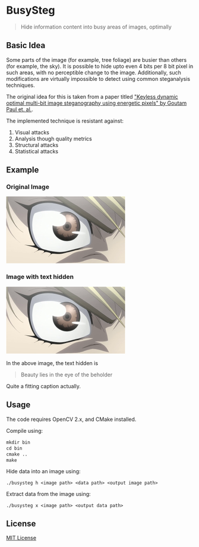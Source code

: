 # BusySteg

> Hide information content into busy areas of images, optimally

## Basic Idea

Some parts of the image (for example, tree foliage) are busier than
others (for example, the sky). It is possible to hide upto even 4 bits
per 8 bit pixel in such areas, with no perceptible change to the
image. Additionally, such modifications are virtually impossible to
detect using common steganalysis techniques.

The original idea for this is taken from a paper
titled ["Keyless dynamic optimal multi-bit image steganography using
energetic pixels" by Goutam Paul et. al.](https://link.springer.com/article/10.1007/s11042-016-3319-0).

The implemented technique is resistant against:

1. Visual attacks
2. Analysis though quality metrics
3. Structural attacks
4. Statistical attacks

## Example

### Original Image

![original image](pics/orig.png)

### Image with text hidden

![Encoded image](pics/encoded.png)

In the above image, the text hidden is

> Beauty lies in the eye of the beholder

Quite a fitting caption actually.

## Usage

The code requires OpenCV 2.x, and CMake installed.

Compile using:

```
mkdir bin
cd bin
cmake ..
make
```

Hide data into an image using:

```
./busysteg h <image path> <data path> <output image path>
```

Extract data from the image using:

```
./busysteg x <image path> <output data path>
```

## License

[MIT License](https://jay.mit-license.org/2017)
